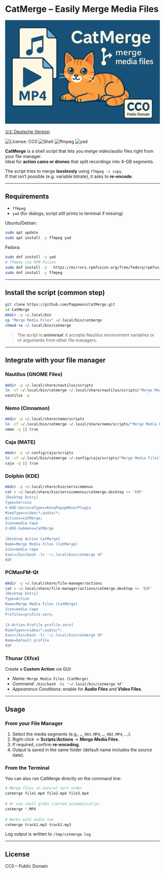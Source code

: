 # CatMerge – Easily Merge Media Files

![](assets/og-image.png)

[🇩🇪 Deutsche Version](README_de.md)

![License: CC0](https://img.shields.io/badge/License-CC0-lightgrey.svg) ![Shell](https://img.shields.io/badge/Made%20with-Bash-4EAA25.svg?logo=gnu-bash&logoColor=white) ![ffmpeg](https://img.shields.io/badge/Uses-ffmpeg-blue.svg) ![yad](https://img.shields.io/badge/GUI-yad-purple.svg)

**CatMerge** is a shell script that lets you merge video/audio files right from your file manager.  
Ideal for **action cams or drones** that split recordings into 4-GB segments.

The script tries to merge **losslessly** using `ffmpeg -c copy`.  
If that isn’t possible (e.g. variable bitrate), it asks to **re-encode**.

---

## Requirements

- `ffmpeg`
- `yad` (for dialogs; script still prints to terminal if missing)

Ubuntu/Debian:
```bash
sudo apt update
sudo apt install -y ffmpeg yad
```

Fedora:
```bash
sudo dnf install -y yad
# ffmpeg via RPM Fusion
sudo dnf install -y   https://mirrors.rpmfusion.org/free/fedora/rpmfusion-free-release-$(rpm -E %fedora).noarch.rpm
sudo dnf install -y ffmpeg
```

---

## Install the script (common step)

```bash
git clone https://github.com/Pappmann/CatMerge.git
cd CatMerge
mkdir -p ~/.local/bin
cp "Merge Media Files" ~/.local/bin/catmerge
chmod +x ~/.local/bin/catmerge
```

> The script is **universal**: it accepts Nautilus environment variables *or* `%F` arguments from other file managers.

---

## Integrate with your file manager

### Nautilus (GNOME Files)
```bash
mkdir -p ~/.local/share/nautilus/scripts
ln -sf ~/.local/bin/catmerge ~/.local/share/nautilus/scripts/"Merge Media Files"
nautilus -q
```

### Nemo (Cinnamon)
```bash
mkdir -p ~/.local/share/nemo/scripts
ln -sf ~/.local/bin/catmerge ~/.local/share/nemo/scripts/"Merge Media Files"
nemo -q || true
```

### Caja (MATE)
```bash
mkdir -p ~/.config/caja/scripts
ln -sf ~/.local/bin/catmerge ~/.config/caja/scripts/"Merge Media Files"
caja -q || true
```

### Dolphin (KDE)
```bash
mkdir -p ~/.local/share/kio/servicemenus
cat > ~/.local/share/kio/servicemenus/catmerge.desktop << 'EOF'
[Desktop Entry]
Type=Service
X-KDE-ServiceTypes=KonqPopupMenu/Plugin
MimeType=video/*;audio/*;
Actions=CatMerge;
Icon=media-tape
X-KDE-Submenu=CatMerge

[Desktop Action CatMerge]
Name=Merge Media Files (CatMerge)
Icon=media-tape
Exec=/bin/bash -lc '~/.local/bin/catmerge %F'
EOF
```

### PCManFM-Qt
```bash
mkdir -p ~/.local/share/file-manager/actions
cat > ~/.local/share/file-manager/actions/catmerge.desktop << 'EOF'
[Desktop Entry]
Type=Action
Name=Merge Media Files (CatMerge)
Icon=media-tape
Profiles=profile-zero;

[X-Action-Profile profile-zero]
MimeTypes=video/*;audio/*;
Exec=/bin/bash -lc '~/.local/bin/catmerge %F'
Name=Default profile
EOF
```

### Thunar (Xfce)
Create a **Custom Action** via GUI:  
- *Name:* `Merge Media Files (CatMerge)`  
- *Command:* `/bin/bash -lc '~/.local/bin/catmerge %F'`  
- *Appearance Conditions:* enable for **Audio Files** and **Video Files**.

---

## Usage

### From your File Manager
1. Select the media segments (e.g., `…_001.MP4`, `…_002.MP4`, …).  
2. Right-click → **Scripts**/**Actions** → **Merge Media Files**.  
3. If required, confirm **re-encoding**.  
4. Output is saved in the same folder (default name includes the source date).

### From the Terminal
You can also run CatMerge directly on the command line:

```bash
# Merge files in natural sort order
catmerge file1.mp4 file2.mp4 file3.mp4

# Or use shell globs (sorted automatically)
catmerge *.MP4

# Works with audio too
catmerge track1.mp3 track2.mp3
```

Log output is written to `/tmp/catmerge.log`.

---

## License

CC0 – Public Domain
